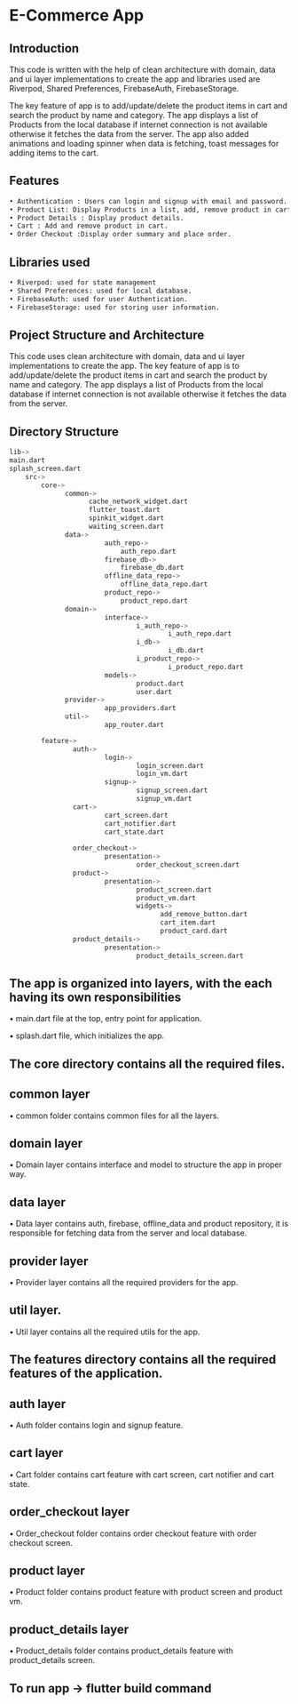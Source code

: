 # E-Commerce App

## Introduction

This code is written with the help of clean architecture with domain, 
data and ui layer implementations to create the app and libraries used are 
Riverpod, Shared Preferences, FirebaseAuth, FirebaseStorage.

The key feature of app is to add/update/delete the product items in cart and
search the product by name and category. The app displays a list of Products 
from the local database if internet connection is not available otherwise 
it fetches the data from the server. The app also added animations and loading spinner when data is fetching, 
toast messages for adding items to the cart.



## Features
```sh
• Authentication : Users can login and signup with email and password.
• Product List: Display Products in a list, add, remove product in cart and search by name and category.
• Product Details : Display product details.
• Cart : Add and remove product in cart.
• Order Checkout :Display order summary and place order.

```

## Libraries used
```sh
• Riverpod: used for state management
• Shared Preferences: used for local database.
• FirebaseAuth: used for user Authentication.
• FirebaseStorage: used for storing user information.
```

## Project Structure and Architecture

This code uses clean architecture with domain, data and ui layer implementations to create the app. The key feature of app is to add/update/delete the product items in cart and
search the product by name and category. The app displays a list of Products from the local database if internet connection is not available otherwise it fetches the data from the server.

## Directory Structure
```sh
lib->
main.dart
splash_screen.dart
    src->
        core->
              common->
                    cache_network_widget.dart
                    flutter_toast.dart
                    spinkit_widget.dart
                    waiting_screen.dart
              data->
                        auth_repo->
                            auth_repo.dart
                        firebase_db->
                            firebase_db.dart
                        offline_data_repo->
                            offline_data_repo.dart
                        product_repo->
                            product_repo.dart
              domain->
                        interface->
                                i_auth_repo->
                                        i_auth_repo.dart
                                i_db->
                                        i_db.dart
                                i_product_repo->
                                        i_product_repo.dart                            
                        models->
                                product.dart
                                user.dart   
              provider->
                        app_providers.dart                                            
              util->
                        app_router.dart

        feature->
                auth->
                        login->
                                login_screen.dart
                                login_vm.dart
                        signup->
                                signup_screen.dart
                                signup_vm.dart
                cart->
                        cart_screen.dart
                        cart_notifier.dart
                        cart_state.dart
                        
                order_checkout->
                        presentation->
                                order_checkout_screen.dart
                product->
                        presentation->
                                product_screen.dart
                                product_vm.dart
                                widgets->
                                      add_remove_button.dart
                                      cart_item.dart
                                      product_card.dart
                product_details->
                        presentation->
                                product_details_screen.dart                                      

```
## The app is organized into layers, with the each having its own responsibilities

• main.dart file at the top, entry point for application.

• splash.dart file, which initializes the app.

## The core directory contains all the required files.

## common layer 

• common folder contains common files for all the layers.

## domain layer

• Domain layer contains interface and model to structure the app in proper way.

## data layer

• Data layer contains auth, firebase, offline_data and product repository, it is responsible for fetching data from the server and local database.

## provider layer

• Provider layer contains all the required providers for the app.

## util layer.

• Util layer contains all the required utils for the app.



## The features directory contains all the required features of the application.

## auth layer

• Auth folder contains login and signup feature.


## cart layer

• Cart folder contains cart feature with cart screen, cart notifier and cart state.

## order_checkout layer

• Order_checkout folder contains order checkout feature with order checkout screen.

## product layer

• Product folder contains product feature with product screen and product vm.

## product_details layer

• Product_details folder contains product_details feature with product_details screen.


## To run app -> flutter build  command









